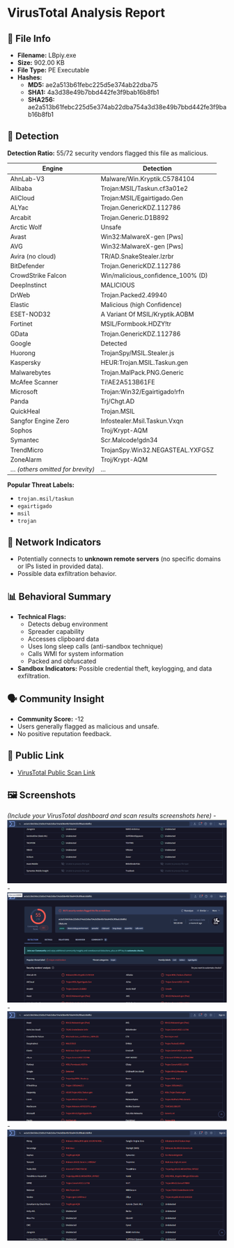 # VirusTotal Analysis Report

## 📁 File Info
- **Filename:** LBpiy.exe
- **Size:** 902.00 KB
- **File Type:** PE Executable
- **Hashes:**
  - **MD5:** ae2a513b61febc225d5e374ab22dba75
  - **SHA1:** 4a3d38e49b7bbd442fe3f9bab16b8fb1
  - **SHA256:** ae2a513b61febc225d5e374ab22dba754a3d38e49b7bbd442fe3f9bab16b8fb1

## 🧪 Detection
**Detection Ratio:** 55/72 security vendors flagged this file as malicious.

| Engine                | Detection |
|-----------------------|-----------|
| AhnLab-V3             | Malware/Win.Kryptik.C5784104 |
| Alibaba               | Trojan:MSIL/Taskun.cf3a01e2 |
| AliCloud              | Trojan:MSIL/Egairtigado.Gen |
| ALYac                 | Trojan.GenericKDZ.112786 |
| Arcabit               | Trojan.Generic.D1B892 |
| Arctic Wolf           | Unsafe |
| Avast                 | Win32:MalwareX-gen [Pws] |
| AVG                   | Win32:MalwareX-gen [Pws] |
| Avira (no cloud)      | TR/AD.SnakeStealer.lzrbr |
| BitDefender           | Trojan.GenericKDZ.112786 |
| CrowdStrike Falcon    | Win/malicious_confidence_100% (D) |
| DeepInstinct          | MALICIOUS |
| DrWeb                 | Trojan.Packed2.49940 |
| Elastic               | Malicious (high Confidence) |
| ESET-NOD32            | A Variant Of MSIL/Kryptik.AOBM |
| Fortinet              | MSIL/Formbook.HDZY!tr |
| GData                 | Trojan.GenericKDZ.112786 |
| Google                | Detected |
| Huorong               | TrojanSpy/MSIL.Stealer.js |
| Kaspersky             | HEUR:Trojan.MSIL.Taskun.gen |
| Malwarebytes          | Trojan.MalPack.PNG.Generic |
| McAfee Scanner        | Ti!AE2A513B61FE |
| Microsoft             | Trojan:Win32/Egairtigado!rfn |
| Panda                 | Trj/Chgt.AD |
| QuickHeal             | Trojan.MSIL |
| Sangfor Engine Zero   | Infostealer.Msil.Taskun.Vxqn |
| Sophos                | Troj/Krypt-AQM |
| Symantec              | Scr.Malcode!gdn34 |
| TrendMicro            | TrojanSpy.Win32.NEGASTEAL.YXFG5Z |
| ZoneAlarm             | Troj/Krypt-AQM |
| … *(others omitted for brevity)* | ... |

**Popular Threat Labels:**
- `trojan.msil/taskun`
- `egairtigado`
- `msil`
- `trojan`

## 📡 Network Indicators
- Potentially connects to **unknown remote servers** (no specific domains or IPs listed in provided data).
- Possible data exfiltration behavior.

## 📊 Behavioral Summary
- **Technical Flags:**  
  - Detects debug environment  
  - Spreader capability  
  - Accesses clipboard data  
  - Uses long sleep calls (anti-sandbox technique)  
  - Calls WMI for system information  
  - Packed and obfuscated  
- **Sandbox Indicators:** Possible credential theft, keylogging, and data exfiltration.

## 🗣️ Community Insight
- **Community Score:** -12  
- Users generally flagged as malicious and unsafe.  
- No positive reputation feedback.

## 🔐 Public Link
- [VirusTotal Public Scan Link](https://www.virustotal.com/gui/file/ae2a513b61febc225d5e374ab22dba754a3d38e49b7bbd442fe3f9bab16b8fb1)

## 🖼️ Screenshots
*(Include your VirusTotal dashboard and scan results screenshots here)*
-![VT Detection Screenshot](Screenshots/Screenshot%201.png)
-![VT Vendors List](Screenshots/Screenshot%202.png)
-![VT Detection Screenshot](Screenshots/Screenshot%203.png)
-![VT Vendors List](Screenshots/Screenshot%204.png)

